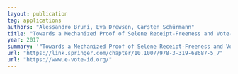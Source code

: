 ```yaml
---
layout: publication
tag: applications
authors: "Alessandro Bruni, Eva Drewsen, Carsten Schürmann"
title: "Towards a Mechanized Proof of Selene Receipt-Freeness and Vote-Privacy"
year: 2017
summary: '"Towards a Mechanized Proof of Selene Receipt-Freeness and Vote-Privacy" <a href="https://link.springer.com/chapter/10.1007/978-3-319-68687-5_7" target="_blank">[PDF]</a>, by Alessandro Bruni, Eva Drewsen, Carsten Schürmann, presented at <a href="https://www.e-vote-id.org/" target="_blank">E-Vote-ID 2017</a>.'
url: "https://link.springer.com/chapter/10.1007/978-3-319-68687-5_7"
url: "https://www.e-vote-id.org/"
---
```

